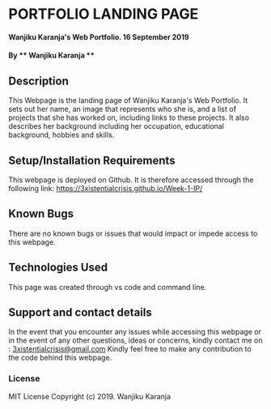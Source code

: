 # PORTFOLIO LANDING PAGE
#### Wanjiku Karanja's Web Portfolio. 16 September 2019
#### By ** Wanjiku Karanja **
## Description
This Webpage is the landing page of Wanjiku Karanja's Web Portfolio. It sets out her name, an image that represents who she is, and a list of projects that she has worked on, including links to these projects. It also describes her background including her occupation, educational background, hobbies and skills. 
## Setup/Installation Requirements
This webpage is deployed on Github. It is therefore accessed through the following link: https://3xistentialcrisis.github.io/Week-1-IP/
## Known Bugs
There are no known bugs or issues that would impact or impede access to this webpage. 
## Technologies Used
This page was created through vs code and command line. 
## Support and contact details
In the event that you encounter any issues while accessing this webpage or in the event of any other questions, ideas or concerns, kindly contact me on : 3xistentialcrisis@gmail.com 
Kindly feel free to make any contribution to the code behind this webpage.
### License
MIT License
Copyright (c) 2019. Wanjiku Karanja
